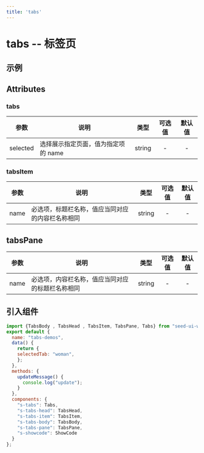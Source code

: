 ```yaml
---
title: 'tabs'
---
```

# tabs -- 标签页
## 示例
<ClientOnly>
<tabs-demos/>
</ClientOnly>

## Attributes
### tabs
|   参数   | 说明                                |  类型  | 可选值 | 默认值 |
|:--------:|-------------------------------------|:------:|:------:|:------:|
| selected | 选择展示指定页面，值为指定项的 name | string |   -    |   -    |

### tabsItem
| 参数 | 说明                                             |  类型  | 可选值 | 默认值 |
|:----:|--------------------------------------------------|:------:|:------:|:------:|
| name | 必选项，标题栏名称，值应当同对应的内容栏名称相同 | string |   -    |   -    |

## tabsPane
| 参数 | 说明                                             |  类型  | 可选值 | 默认值 |
|:----:|--------------------------------------------------|:------:|:------:|:------:|
| name | 必选项，内容栏名称，值应当同对应的标题栏名称相同 | string |   -    |   -    |
## 引入组件
```js
import {TabsBody , TabsHead , TabsItem, TabsPane, Tabs} from "seed-ui-work";
export default {
  name: "tabs-demos",
  data() {
    return {
    selectedTab: "woman",
    };
  },
  methods: {
    updateMessage() {
      console.log("update");
    }
  },
  components: {
    "s-tabs": Tabs,
    "s-tabs-head": TabsHead,
    "s-tabs-item": TabsItem,
    "s-tabs-body": TabsBody,
    "s-tabs-pane": TabsPane,
    "s-showcode": ShowCode
  }
};
```
